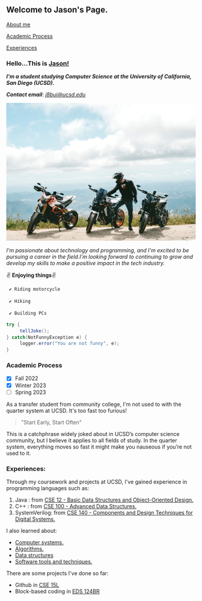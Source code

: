 ## Welcome to Jason's Page.

[About me](#welcome-to-jasons-page)

[Academic Process](#academic-process)

[Experiences](#experiences)

### Hello...This is [Jason!](IMG-3498.jpg)

***I'm a student studying Computer Science at the University of California, San Diego (UCSD).***

***Contact email***: *j8bui@ucsd.edu*

![image](IMG-5183.jpg)

*I'm passionate about technology and programming, and I'm excited to be pursuing a career in the field.I'm looking forward to continuing to grow and develop my skills to make a positive impact in the tech industry.*

✌️ **Enjoying things**✌️

     ✔️ Riding motorcycle 
     
     ✔️ Hiking 
     
     ✔️ Building PCs 
     
```java
try {
     tellJoke();
} catch(NotFunnyException e) {
     logger.error("You are not funny", e);
}
```

### Academic Process

- [x] Fall 2022
- [x] Winter 2023
- [ ] Spring 2023

As a transfer student from community college, I'm not used to with the quarter system at UCSD. It's too fast too furious!

>"Start Early, Start Often"

This is a catchphrase widely joked about in UCSD’s computer science community, but I believe it applies to all fields of study. In the quarter system, everything moves so fast it might make you nauseous if you’re not used to it.

### Experiences:

Through my coursework and projects at UCSD, I've gained experience in programming languages such as:
1. Java : from [CSE 12 - Basic Data Structures and Object-Oriented Design.](https://ucsd-cse12-f22.github.io/syllabus.html)
2. C++ : from [CSE 100 - Advanced Data Structures.](https://cseweb.ucsd.edu/classes/sp20/cse100-c/)
3. SystemVerilog: from [CSE 140 - Components and Design Techniques for Digital Systems.](https://cseweb.ucsd.edu/classes/wi22/cse140-ab/)

I also learned about:
- [Computer systems.](https://sites.google.com/eng.ucsd.edu/cse140lwi23/home)
- [Algorithms.](https://cseweb.ucsd.edu/classes/s222/cse101-a/)
- [Data structures](https://cseweb.ucsd.edu/classes/sp20/cse100-c/)
- [Software tools and techniques.](https://ucsd-cse15l-f22.github.io/) 


There are some projects I've done so far:
- Github in [CSE 15L](https://jasonb1910.github.io/cse-15l-lab-reports/)
- Block-based coding in [EDS 124BR](EDS124BR.md)
  

